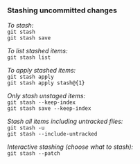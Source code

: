 ### Stashing uncommitted changes

*To stash:*  
`git stash`  
`git stash save`  

*To list stashed items:*  
`git stash list`

*To apply stashed items:*  
`git stash apply`  
`git stash apply stash@{1}`  

*Only stash unstaged items:*  
`git stash --keep-index`  
`git stash save --keep-index`  

*Stash all items including untracked files:*  
`git stash -u`  
`git stash --include-untracked`  

*Interactive stashing (choose what to stash):*  
`git stash --patch`  
